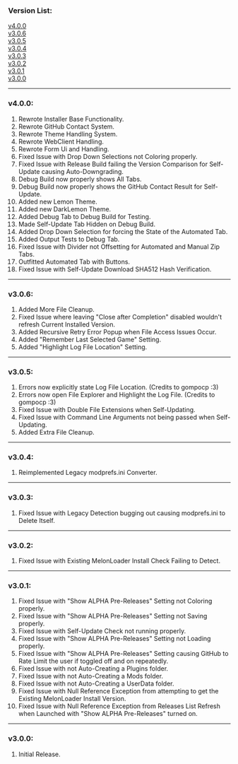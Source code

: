 ### Version List:

[v4.0.0](#v400)  
[v3.0.6](#v306)  
[v3.0.5](#v305)  
[v3.0.4](#v304)  
[v3.0.3](#v303)  
[v3.0.2](#v302)  
[v3.0.1](#v301)  
[v3.0.0](#v300)  

---

### v4.0.0:

1. Rewrote Installer Base Functionality.
2. Rewrote GitHub Contact System.
3. Rewrote Theme Handling System.
4. Rewrote WebClient Handling.
5. Rewrote Form Ui and Handling.
6. Fixed Issue with Drop Down Selections not Coloring properly.
7. Fixed Issue with Release Build failing the Version Comparison for Self-Update causing Auto-Downgrading.
8. Debug Build now properly shows All Tabs.
9. Debug Build now properly shows the GitHub Contact Result for Self-Update.
10. Added new Lemon Theme.
11. Added new DarkLemon Theme.
12. Added Debug Tab to Debug Build for Testing.
13. Made Self-Update Tab Hidden on Debug Build.
14. Added Drop Down Selection for forcing the State of the Automated Tab.
15. Added Output Tests to Debug Tab.
16. Fixed Issue with Divider not Offsetting for Automated and Manual Zip Tabs.
17. Outfitted Automated Tab with Buttons.
18. Fixed Issue with Self-Update Download SHA512 Hash Verification.

---

### v3.0.6:

1. Added More File Cleanup.
2. Fixed Issue where leaving "Close after Completion" disabled wouldn't refresh Current Installed Version.
3. Added Recursive Retry Error Popup when File Access Issues Occur.
4. Added "Remember Last Selected Game" Setting.
5. Added "Highlight Log File Location" Setting.

---

### v3.0.5:

1. Errors now explicitly state Log File Location.    (Credits to gompocp :3)
2. Errors now open File Explorer and Highlight the Log File.    (Credits to gompocp :3)
3. Fixed Issue with Double File Extensions when Self-Updating.
4. Fixed Issue with Command Line Arguments not being passed when Self-Updating.
5. Added Extra File Cleanup.

---

### v3.0.4:

1. Reimplemented Legacy modprefs.ini Converter.

---

### v3.0.3:

1. Fixed Issue with Legacy Detection bugging out causing modprefs.ini to Delete Itself.

---

### v3.0.2:

1. Fixed Issue with Existing MelonLoader Install Check Failing to Detect.

---

### v3.0.1:

1. Fixed Issue with "Show ALPHA Pre-Releases" Setting not Coloring properly.
2. Fixed Issue with "Show ALPHA Pre-Releases" Setting not Saving properly.
3. Fixed Issue with Self-Update Check not running properly.
4. Fixed Issue with "Show ALPHA Pre-Releases" Setting not Loading properly.
5. Fixed Issue with "Show ALPHA Pre-Releases" Setting causing GitHub to Rate Limit the user if toggled off and on repeatedly.
6. Fixed Issue with not Auto-Creating a Plugins folder.
7. Fixed Issue with not Auto-Creating a Mods folder.
8. Fixed Issue with not Auto-Creating a UserData folder.
9. Fixed Issue with Null Reference Exception from attempting to get the Existing MelonLoader Install Version.
10. Fixed Issue with Null Reference Exception from Releases List Refresh when Launched with "Show ALPHA Pre-Releases" turned on.

---

### v3.0.0:

1. Initial Release.